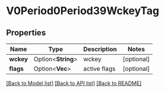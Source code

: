 # V0Period0Period39WckeyTag

## Properties

Name | Type | Description | Notes
------------ | ------------- | ------------- | -------------
**wckey** | Option<**String**> | wckey | [optional]
**flags** | Option<**Vec<String>**> | active flags | [optional]

[[Back to Model list]](../README.md#documentation-for-models) [[Back to API list]](../README.md#documentation-for-api-endpoints) [[Back to README]](../README.md)


